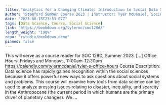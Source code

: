 ```yaml
---
title: "Analytics for a Changing Climate: Introduction to Social Data Science"
author: "Stanford Summer Course 2023 | Instructor: Tyer McDaniel, Sociology, tylermc@stanford.edu"
date: "2023-08-15T23:33:07Z"
tags: [Data Science, Course, Social Science]
link: "https://bookdown.org/tylermc/soc128d/"
length_weight: "100%"
repo: "rstudio/bookdown-demo"
pinned: false
---
```


This will serve as a course reader for SOC 128D, Summer 2023. [...] Office Hours: Fridays and Mondays, 11:00am-12:30pm https://calendly.com/tylermcdaniel/tyler-s-office-hours Course Description: Data science has rapidly gained recognition within the social sciences because it offers powerful new ways to ask questions about social systems and problems. This course will examine how tools from data science can be used to analyze pressing issues relating to disaster, inequality, and scarcity in the Anthropocene (the current period in which humans are the primary driver of planetary changes). We ...

